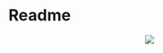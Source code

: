 # Readme
<p align="center">
  <img src="https://media.giphy.com/media/WKdWA04KRn58A/giphy.gif">
</p>
